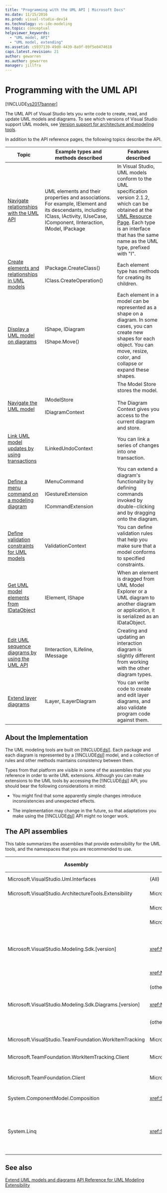 ```yaml
---
title: "Programming with the UML API | Microsoft Docs"
ms.date: 11/15/2016
ms.prod: visual-studio-dev14
ms.technology: vs-ide-modeling
ms.topic: conceptual
helpviewer_keywords:
  - "UML model, API"
  - "UML model, extending"
ms.assetid: c5937139-49d0-4439-8a9f-89f5e0474618
caps.latest.revision: 21
author: gewarren
ms.author: gewarren
manager: jillfra
---
```

# Programming with the UML API
[!INCLUDE[vs2017banner](../includes/vs2017banner.md)]

The UML API of Visual Studio lets you write code to create, read, and update UML models and diagrams. To see which versions of Visual Studio support UML models, see [Version support for architecture and modeling tools](../modeling/what-s-new-for-design-in-visual-studio.md#VersionSupport).

 In addition to the API reference pages, the following topics describe the API.

|Topic|Example types and methods described|Features described|
|-----------|-----------------------------------------|------------------------|
|[Navigate relationships with the UML API](../modeling/navigate-relationships-with-the-uml-api.md)|UML elements and their properties and associations. For example, IElement and its descendants, including: IClass, IActivity, IUseCase, IComponent, IInteraction, IModel, IPackage|In Visual Studio, UML models conform to the UML specification version 2.1.2, which can be obtained at the [UML Resource Page](http://go.microsoft.com/fwlink/?LinkId=160796). Each type is an interface that has the same name as the UML type, prefixed with "I".|
|[Create elements and relationships in UML models](../modeling/create-elements-and-relationships-in-uml-models.md)|IPackage.CreateClass()<br /><br /> IClass.CreateOperation()|Each element type has methods for creating its children.|
|[Display a UML model on diagrams](../modeling/display-a-uml-model-on-diagrams.md)|IShape, IDiagram<br /><br /> IShape.Move()|Each element in a model can be represented as a shape on a diagram. In some cases, you can create new shapes for each object. You can move, resize, color, and collapse or expand these shapes.|
|[Navigate the UML model](../modeling/navigate-the-uml-model.md)|IModelStore<br /><br /> IDiagramContext|The Model Store stores the model.<br /><br /> The Diagram Context gives you access to the current diagram and store.|
|[Link UML model updates by using transactions](../modeling/link-uml-model-updates-by-using-transactions.md)|ILinkedUndoContext|You can link a series of changes into one transaction.|
|[Define a menu command on a modeling diagram](../modeling/define-a-menu-command-on-a-modeling-diagram.md)|IMenuCommand<br /><br /> IGestureExtension<br /><br /> ICommandExtension|You can extend a diagram's functionality by defining commands invoked by double-clicking and by dragging onto the diagram.|
|[Define validation constraints for UML models](../modeling/define-validation-constraints-for-uml-models.md)|ValidationContext|You can define validation rules that help you make sure that a model conforms to specified constraints.|
|[Get UML model elements from IDataObject](../modeling/get-uml-model-elements-from-idataobject.md)|IElement, IShape|When an element is dragged from UML Model Explorer or a UML diagram to another diagram or application, it is serialized as an IDataObject.|
|[Edit UML sequence diagrams by using the UML API](../modeling/edit-uml-sequence-diagrams-by-using-the-uml-api.md)|IInteraction, ILifeline, IMessage|Creating and updating an interaction diagram is slightly different from working with the other diagram types.|
|[Extend layer diagrams](../modeling/extend-layer-diagrams.md)|ILayer, ILayerDiagram|You can write code to create and edit layer diagrams, and also validate program code against them.|

## About the Implementation
 The UML modeling tools are built on [!INCLUDE[dsl](../includes/dsl-md.md)]. Each package and each diagram is represented by a [!INCLUDE[dsl](../includes/dsl-md.md)] model, and a collection of rules and other methods maintains consistency between them.

 Types from that platform are visible in some of the assemblies that you reference in order to write UML extensions. Although you can make extensions to the UML tools by accessing the [!INCLUDE[dsl](../includes/dsl-md.md)] API, you should bear the following considerations in mind:

- You might find that some apparently simple changes introduce inconsistencies and unexpected effects.

- The implementation may change in the future, so that adaptations you make using the [!INCLUDE[dsl](../includes/dsl-md.md)] API might no longer work.

## The API assemblies
 This table summarizes the assemblies that provide extensibility for the UML tools, and the namespaces that you are recommended to use.

|Assembly|Namespaces|Provides access to:|
|--------------|----------------|-------------------------|
|Microsoft.VisualStudio.Uml.Interfaces|(All)|The UML types.|
|Microsoft.VisualStudio.ArchitectureTools.Extensibility|Microsoft.VisualStudio.ArchitectureTools.Extensibility.Uml|[Creation methods](../modeling/create-elements-and-relationships-in-uml-models.md)|
||Microsoft.VisualStudio.ArchitectureTools.Extensibility.Presentation|[Diagrams and Shapes](../modeling/display-a-uml-model-on-diagrams.md)|
||Microsoft.VisualStudio.ArchitectureTools.Extensibility|[The modeling project](../modeling/read-a-uml-model-in-program-code.md)|
|Microsoft.VisualStudio.Modeling.Sdk.[version]|<xref:Microsoft.VisualStudio.Modeling.ExtensionEnablement>|[Menu command extension](../modeling/define-a-menu-command-on-a-modeling-diagram.md).<br /><br /> [Linked Undo transactions](../modeling/link-uml-model-updates-by-using-transactions.md).|
||<xref:Microsoft.VisualStudio.Modeling.Validation>|[Validation](../modeling/define-validation-constraints-for-uml-models.md)|
||(other namespaces)|Recommended only for advanced use.|
|Microsoft.VisualStudio.Modeling.Sdk.Diagrams.[version]|<xref:Microsoft.VisualStudio.Modeling.Diagrams.ExtensionEnablement>|[Gesture handlers](../modeling/define-a-gesture-handler-on-a-modeling-diagram.md).|
||(other namespaces)|Recommended only for advanced use.|
|Microsoft.VisualStudio.TeamFoundation.WorkItemTracking|Microsoft.VisualStudio.TeamFoundation.WorkItemTracking|[Links to work items](../modeling/define-a-work-item-link-handler.md).|
|Microsoft.TeamFoundation.WorkItemTracking.Client|Microsoft.TeamFoundation.WorkItemTracking.Client|[Work items and their fields](../modeling/define-a-work-item-link-handler.md).|
|Microsoft.TeamFoundation.Client|Microsoft.TeamFoundation.Client|[Work items and their fields](../modeling/define-a-work-item-link-handler.md).|
|System.ComponentModel.Composition|<xref:System.ComponentModel.Composition>|[Export and Import for MEF components](../modeling/define-and-install-a-modeling-extension.md)|
|System.Linq|<xref:System.Linq>|[Easy manipulation of collections, especially when dealing with relationships](../modeling/navigate-relationships-with-the-uml-api.md).|

## See also
 [Extend UML models and diagrams](../modeling/extend-uml-models-and-diagrams.md)
 [API Reference for UML Modeling Extensibility](../modeling/api-reference-for-uml-modeling-extensibility.md)
